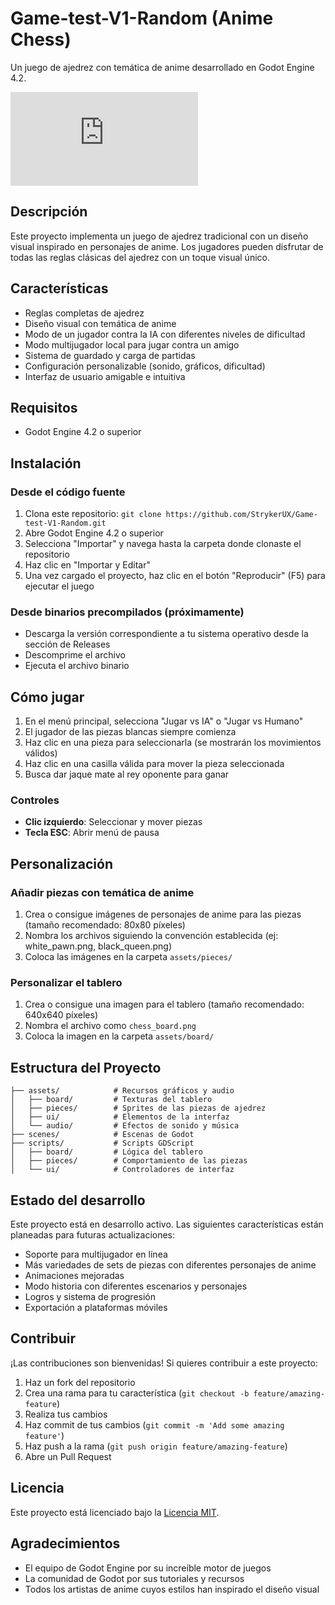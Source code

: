 # Game-test-V1-Random (Anime Chess)

Un juego de ajedrez con temática de anime desarrollado en Godot Engine 4.2.

![Anime Chess Banner](https://github.com/StrykerUX/Game-test-V1-Random/blob/main/assets/README.md)

## Descripción

Este proyecto implementa un juego de ajedrez tradicional con un diseño visual inspirado en personajes de anime. Los jugadores pueden disfrutar de todas las reglas clásicas del ajedrez con un toque visual único.

## Características

- Reglas completas de ajedrez
- Diseño visual con temática de anime
- Modo de un jugador contra la IA con diferentes niveles de dificultad
- Modo multijugador local para jugar contra un amigo
- Sistema de guardado y carga de partidas
- Configuración personalizable (sonido, gráficos, dificultad)
- Interfaz de usuario amigable e intuitiva

## Requisitos

- Godot Engine 4.2 o superior

## Instalación

### Desde el código fuente
1. Clona este repositorio: `git clone https://github.com/StrykerUX/Game-test-V1-Random.git`
2. Abre Godot Engine 4.2 o superior
3. Selecciona "Importar" y navega hasta la carpeta donde clonaste el repositorio
4. Haz clic en "Importar y Editar"
5. Una vez cargado el proyecto, haz clic en el botón "Reproducir" (F5) para ejecutar el juego

### Desde binarios precompilados (próximamente)
- Descarga la versión correspondiente a tu sistema operativo desde la sección de Releases
- Descomprime el archivo
- Ejecuta el archivo binario

## Cómo jugar

1. En el menú principal, selecciona "Jugar vs IA" o "Jugar vs Humano"
2. El jugador de las piezas blancas siempre comienza
3. Haz clic en una pieza para seleccionarla (se mostrarán los movimientos válidos)
4. Haz clic en una casilla válida para mover la pieza seleccionada
5. Busca dar jaque mate al rey oponente para ganar

### Controles
- **Clic izquierdo**: Seleccionar y mover piezas
- **Tecla ESC**: Abrir menú de pausa

## Personalización

### Añadir piezas con temática de anime

1. Crea o consigue imágenes de personajes de anime para las piezas (tamaño recomendado: 80x80 píxeles)
2. Nombra los archivos siguiendo la convención establecida (ej: white_pawn.png, black_queen.png)
3. Coloca las imágenes en la carpeta `assets/pieces/`

### Personalizar el tablero

1. Crea o consigue una imagen para el tablero (tamaño recomendado: 640x640 píxeles)
2. Nombra el archivo como `chess_board.png`
3. Coloca la imagen en la carpeta `assets/board/`

## Estructura del Proyecto

```
├── assets/            # Recursos gráficos y audio
│   ├── board/         # Texturas del tablero
│   ├── pieces/        # Sprites de las piezas de ajedrez
│   ├── ui/            # Elementos de la interfaz
│   └── audio/         # Efectos de sonido y música
├── scenes/            # Escenas de Godot
├── scripts/           # Scripts GDScript
│   ├── board/         # Lógica del tablero
│   ├── pieces/        # Comportamiento de las piezas
│   └── ui/            # Controladores de interfaz
```

## Estado del desarrollo

Este proyecto está en desarrollo activo. Las siguientes características están planeadas para futuras actualizaciones:

- Soporte para multijugador en línea
- Más variedades de sets de piezas con diferentes personajes de anime
- Animaciones mejoradas
- Modo historia con diferentes escenarios y personajes
- Logros y sistema de progresión
- Exportación a plataformas móviles

## Contribuir

¡Las contribuciones son bienvenidas! Si quieres contribuir a este proyecto:

1. Haz un fork del repositorio
2. Crea una rama para tu característica (`git checkout -b feature/amazing-feature`)
3. Realiza tus cambios
4. Haz commit de tus cambios (`git commit -m 'Add some amazing feature'`)
5. Haz push a la rama (`git push origin feature/amazing-feature`)
6. Abre un Pull Request

## Licencia

Este proyecto está licenciado bajo la [Licencia MIT](LICENSE).

## Agradecimientos

- El equipo de Godot Engine por su increíble motor de juegos
- La comunidad de Godot por sus tutoriales y recursos
- Todos los artistas de anime cuyos estilos han inspirado el diseño visual
